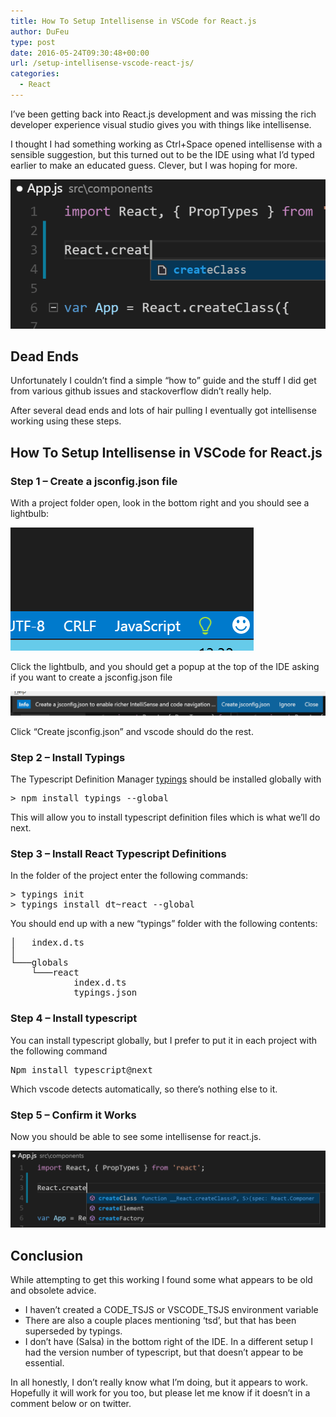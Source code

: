 ```yaml
---
title: How To Setup Intellisense in VSCode for React.js
author: DuFeu
type: post
date: 2016-05-24T09:30:48+00:00
url: /setup-intellisense-vscode-react-js/
categories:
  - React
---
```


I&#8217;ve been getting back into React.js development and was missing the rich developer experience visual studio gives you with things like intellisense.

I thought I had something working as Ctrl+Space opened intellisense with a sensible suggestion, but this turned out to be the IDE using what I&#8217;d typed earlier to make an educated guess. Clever, but I was hoping for more.

![No Intellisense](../../images/2016/05/01_before.png "No Intellisense")

## Dead Ends

Unfortunately I couldn&#8217;t find a simple &#8220;how to&#8221; guide and the stuff I did get from various github issues and stackoverflow didn&#8217;t really help.

After several dead ends and lots of hair pulling I eventually got intellisense working using these steps.

## How To Setup Intellisense in VSCode for React.js

### Step 1 &#8211; Create a jsconfig.json file

With a project folder open, look in the bottom right and you should see a lightbulb:

![VSCode Lightbulb](../../images/2016/05/02_Lightbulb.png "VSCode Lightbulb")

Click the lightbulb, and you should get a popup at the top of the IDE asking if you want to create a jsconfig.json file

![Create JSConfig.json](../../images/2016/05/03_CreateJSConfig.png "Create JSConfig.json")

Click &#8220;Create jsconfig.json&#8221; and vscode should do the rest.

### Step 2 &#8211; Install Typings

The Typescript Definition Manager [typings][1] should be installed globally with

<pre class="brush: bash; title: ; notranslate" title="">&gt; npm install typings --global
</pre>

This will allow you to install typescript definition files which is what we&#8217;ll do next.

### Step 3 &#8211; Install React Typescript Definitions

In the folder of the project enter the following commands:

<pre class="brush: bash; title: ; notranslate" title="">&gt; typings init
&gt; typings install dt~react --global
</pre>

You should end up with a new &#8220;typings&#8221; folder with the following contents:

<pre class="brush: bash; title: ; notranslate" title="">│   index.d.ts
│
└───globals
    └───react
            index.d.ts
            typings.json
</pre>

### Step 4 &#8211; Install typescript

You can install typescript globally, but I prefer to put it in each project with the following command

<pre class="brush: bash; title: ; notranslate" title="">Npm install typescript@next
</pre>

Which vscode detects automatically, so there&#8217;s nothing else to it.

### Step 5 &#8211; Confirm it Works

Now you should be able to see some intellisense for react.js.

![VSCode With Intellisense](../../images/2016/05/04_Working.png "VSCode With Intellisense")

## Conclusion

While attempting to get this working I found some what appears to be old and obsolete advice.

- I haven&#8217;t created a CODE_TSJS or VSCODE_TSJS environment variable
- There are also a couple places mentioning &#8216;tsd&#8217;, but that has been superseded by typings.
- I don&#8217;t have (Salsa) in the bottom right of the IDE. In a different setup I had the version number of typescript, but that doesn&#8217;t appear to be essential.

In all honestly, I don&#8217;t really know what I&#8217;m doing, but it appears to work. Hopefully it will work for you too, but please let me know if it doesn&#8217;t in a comment below or on twitter.

[1]: https://github.com/typings/typings
